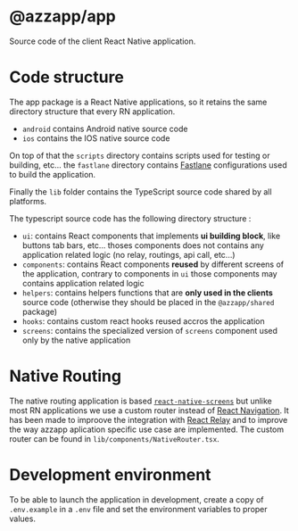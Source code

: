 # @azzapp/app

Source code of the client React Native application.

# Code structure

The app package is a React Native applications, so it retains the same directory structure that every RN application.

- `android` contains Android native source code
- `ios` contains the IOS native source code

On top of that the `scripts` directory contains scripts used for testing or building, etc... the `fastlane` directory contains [Fastlane](https://fastlane.tools/) configurations used to build the application.

Finally the `lib` folder contains the TypeScript source code shared by all platforms. 

The typescript source code has the following directory structure : 
- `ui`: contains React components that implements **ui building block**, like buttons tab bars, etc... thoses components does not contains any application related logic (no relay, routings, api call, etc...)
- `components`: contains React components **reused** by different screens of the application, contrary to components in `ui` those components may contains application related logic
- `helpers`: contains helpers functions that are **only used in the clients** source code (otherwise they should be placed in the `@azzapp/shared` package)
- `hooks`: contains custom react hooks reused accros the application
- `screens`: contains the specialized version of `screens` component used only by the native application


# Native Routing

The native routing application is based [`react-native-screens`](https://github.com/software-mansion/react-native-screens) but unlike most RN applications we use a custom router instead of [React Navigation](https://reactnavigation.org/). It has been made to improove the integration with [React Relay](https://relay.dev/) and to improve the way azzapp aplication specific use case are implemented.
The custom router can be found in `lib/components/NativeRouter.tsx`.


# Development environment

To be able to launch the application in development, create a copy of `.env.example` in a `.env` file and set the environment variables to proper values.